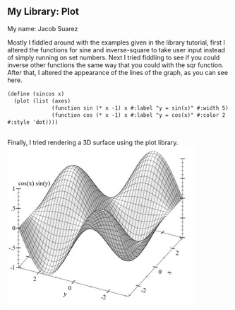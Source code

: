 ## My Library: Plot
My name: Jacob Suarez

  Mostly I fiddled around with the examples given in the library tutorial, first I altered the functions for sine and inverse-square to take user input instead of simply running on set numbers. Next I tried fiddling to see if you could inverse other functions the same way that you could with the sqr function. After that, I altered the appearance of the lines of the graph, as you can see here.
```
(define (sincos x)
  (plot (list (axes)
              (function sin (* x -1) x #:label "y = sin(x)" #:width 5)
              (function cos (* x -1) x #:label "y = cos(x)" #:color 2 #:style 'dot))))
              
```              

Finally, I tried rendering a 3D surface using the plot library. 
![Figure 1](figure1.jpg)
